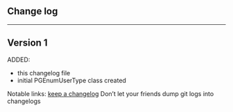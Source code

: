 ## Change log
----------------------

Version 1
-------------

ADDED:
 
- this changelog file
- initial PGEnumUserType class created

Notable links:
[keep a changelog](http://keepachangelog.com/en/1.0.0/) Don’t let your friends dump git logs into changelogs

